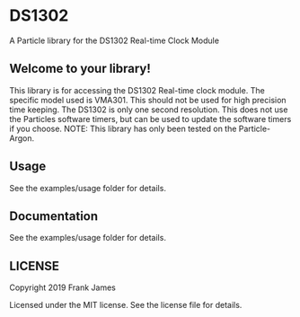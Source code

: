 # DS1302

A Particle library for the DS1302 Real-time Clock Module

## Welcome to your library!

This library is for accessing the DS1302 Real-time clock module.  The specific model used is VMA301. This should not be used for high precision time keeping.  The DS1302 is only one second resolution. This does not use the Particles software timers, but can be used to update the software timers if you choose.  NOTE: This library has only been tested on the Particle-Argon.

## Usage

See the examples/usage folder for details.

## Documentation

See the examples/usage folder for details.

## LICENSE
Copyright 2019 Frank James

Licensed under the MIT license.  See the license file for details.

